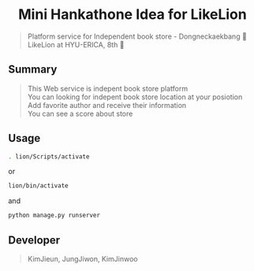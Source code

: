 ## <h1 align="center">Mini Hankathone Idea for LikeLion</h1>
  
> Platform service for Independent book store - Dongneckaekbang 📖 <br>
> LikeLion at HYU-ERICA, 8th 🦁

## Summary

> This Web service is indepent book store platform <br>
> You can looking for indepent book store location at your posiotion <br>
> Add favorite author and receive their information <br>
> You can see a score about store 

## Usage

```sh
. lion/Scripts/activate
```
or
```sh
lion/bin/activate
```
and
```sh
python manage.py runserver
```

## Developer

> KimJieun, JungJiwon, KimJinwoo
